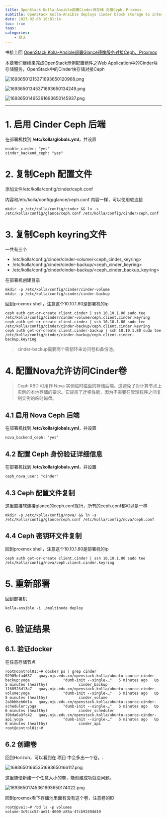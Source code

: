 ```yaml
---
title: OpenStack Kolla-Ansible部署Cinder块存储 对接Ceph，Proxmox
subtitle: OpenStack Kolla-Ansible deploys Cinder block storage to interface with Ceph and Proxmox
date: 2023-02-06 16:01:14
toc: true
tags: 
categories: 
    - 默认
---
```


 书接上回 [OpenStack Kolla-Ansible部署Glance镜像服务对接Ceph，Proxmox](https://blog.csdn.net/qq_35485875/article/details/128899909)

本章我们继续来完成OpenStack示例配置组件之Web Application中的Cinder块存储服务，OpenStack中的Cinder块存储对接Ceph

![16936501215371693650120968.png](https://raw.githubusercontent.com/james-curtis/james-curtis.github.io/main/static/images/16936501215371693650120968.png)

![16936501345371693650134249.png](https://raw.githubusercontent.com/james-curtis/james-curtis.github.io/main/static/images/16936501345371693650134249.png)

![16936501465361693650145937.png](https://raw.githubusercontent.com/james-curtis/james-curtis.github.io/main/static/images/16936501465361693650145937.png)

------

# 1. 启用 Cinder Ceph 后端

在部署机找到 **/etc/kolla/globals.yml**，并设置

```
enable_cinder: "yes"
cinder_backend_ceph: "yes"
```



# 2. 复制Ceph 配置文件

添加文件/etc/kolla/config/cinder/ceph.conf

内容和/etc/kolla/config/glance/ceph.conf 内容一样，可以使用软连接

```
mkdir -p /etc/kolla/config/cinder && ln -s /etc/kolla/config/glance/ceph.conf /etc/kolla/config/cinder/ceph.conf
```



# 3. 复制Ceph keyring文件

一共有三个

- /etc/kolla/config/cinder/cinder-volume/<ceph_cinder_keyring>
- /etc/kolla/config/cinder/cinder-backup/<ceph_cinder_keyring>
- /etc/kolla/config/cinder/cinder-backup/<ceph_cinder_backup_keyring>

在部署机创建目录

```
mkdir -p /etc/kolla/config/cinder/cinder-volume
mkdir -p /etc/kolla/config/cinder/cinder-backup
```



回到proxmox shell，注意这个10.10.1.80是部署机的ip

```
ceph auth get-or-create client.cinder | ssh 10.10.1.80 sudo tee /etc/kolla/config/cinder/cinder-volume/ceph.client.cinder.keyring
ceph auth get-or-create client.cinder | ssh 10.10.1.80 sudo tee /etc/kolla/config/cinder/cinder-backup/ceph.client.cinder.keyring
ceph auth get-or-create client.cinder-backup | ssh 10.10.1.80 sudo tee /etc/kolla/config/cinder/cinder-backup/ceph.client.cinder-backup.keyring
```



> cinder-backup需要两个密钥环来访问卷和备份池。

# 4. 配置Nova允许访问Cinder卷 

> Ceph RBD 可用作 Nova 实例临时磁盘的存储后端。这避免了对计算节点上实例的本地存储的要求。它提高了迁移性能，因为不需要在管理程序之间复制实例的临时磁盘。

## 4.1 启用 Nova Ceph 后端 

在部署机找到 **/etc/kolla/globals.yml**，并设置

```
nova_backend_ceph: "yes"
```



## 4.2 配置 Ceph 身份验证详细信息

在部署机找到 **/etc/kolla/globals.yml**，并设置

```
ceph_nova_user: "cinder"
```



## 4.3 Ceph 配置文件复制

这里直接软连接glance的ceph.conf就行，所有的ceph.conf都可以是一样

```
mkdir -p /etc/kolla/config/nova/ && ln -s /etc/kolla/config/glance/ceph.conf /etc/kolla/config/nova/ceph.conf
```



## 4.4 Ceph 密钥环文件复制

 回到proxmox shell，注意这个10.10.1.80是部署机的ip

```
ceph auth get-or-create client.cinder | ssh 10.10.1.80 sudo tee /etc/kolla/config/nova/ceph.client.cinder.keyring
```



# 5. 重新部署

回到部署机

```
kolla-ansible -i ./multinode deploy
```



# 6. 验证结果

## 6.1. 验证docker

在任意存储节点 

```
root@control01:~# docker ps | grep cinder
92905efa4637   quay.nju.edu.cn/openstack.kolla/ubuntu-source-cinder-backup:yoga               "dumb-init --single-…"   5 minutes ago   Up 5 minutes (healthy)              cinder_backup
1168528d13a7   quay.nju.edu.cn/openstack.kolla/ubuntu-source-cinder-volume:yoga               "dumb-init --single-…"   5 minutes ago   Up 5 minutes (healthy)              cinder_volume
2a8bbbeb6d1a   quay.nju.edu.cn/openstack.kolla/ubuntu-source-cinder-scheduler:yoga            "dumb-init --single-…"   6 minutes ago   Up 6 minutes (healthy)              cinder_scheduler
39bda6a9fc42   quay.nju.edu.cn/openstack.kolla/ubuntu-source-cinder-api:yoga                  "dumb-init --single-…"   6 minutes ago   Up 6 minutes (healthy)              cinder_api
root@control01:~# 
```



## 6.2 创建卷

回到Horizon，可以看到在 项目 中会多出一个卷。.

![16936501665351693650166117.png](https://raw.githubusercontent.com/james-curtis/james-curtis.github.io/main/static/images/16936501665351693650166117.png)

这里随便新建一个任意大小的卷，能创建成功就没问题。

![16936501745361693650174022.png](https://raw.githubusercontent.com/james-curtis/james-curtis.github.io/main/static/images/16936501745361693650174022.png)

回到proxmox看下存储池里面有没有这个卷，注意卷的ID

```
root@pve1:~# rbd ls -p volumes
volume-3c9ccc53-ae51-4000-a85a-47cb9249dd10
```

